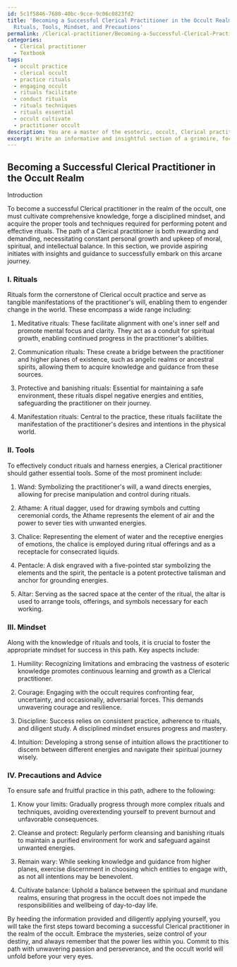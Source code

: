 ```yaml
---
id: 5c1f5846-7680-40bc-9cce-9c06c0823fd2
title: 'Becoming a Successful Clerical Practitioner in the Occult Realm: A Guide to
  Rituals, Tools, Mindset, and Precautions'
permalink: /Clerical-practitioner/Becoming-a-Successful-Clerical-Practitioner-in-the-Occult-Realm-A-Guide-to-Rituals-Tools-Mindset-and/
categories:
  - Clerical practitioner
  - Textbook
tags:
  - occult practice
  - clerical occult
  - practice rituals
  - engaging occult
  - rituals facilitate
  - conduct rituals
  - rituals techniques
  - rituals essential
  - occult cultivate
  - practitioner occult
description: You are a master of the esoteric, occult, Clerical practitioner and education, you have written many textbooks on the subject in ways that provide students with rich and deep understanding of the subject. You are being asked to write textbook-like sections on a topic and you do it with full context, explainability, and reliability in accuracy to the true facts of the topic at hand, in a textbook style that a student would easily be able to learn from, in a rich, engaging, and contextual way. Always include relevant context (such as formulas and history), related concepts, and in a way that someone can gain deep insights from.
excerpt: Write an informative and insightful section of a grimoire, focusing on the practices and knowledge necessary for a student to become a successful Clerical practitioner in the realm of the occult. Include details on the rituals, tools, and mindset needed for this path, along with any precautions or advice for the aspiring initiate.
---
```


## Becoming a Successful Clerical Practitioner in the Occult Realm 

Introduction

To become a successful Clerical practitioner in the realm of the occult, one must cultivate comprehensive knowledge, forge a disciplined mindset, and acquire the proper tools and techniques required for performing potent and effective rituals. The path of a Clerical practitioner is both rewarding and demanding, necessitating constant personal growth and upkeep of moral, spiritual, and intellectual balance. In this section, we provide aspiring initiates with insights and guidance to successfully embark on this arcane journey. 

### I. Rituals

Rituals form the cornerstone of Clerical occult practice and serve as tangible manifestations of the practitioner's will, enabling them to engender change in the world. These encompass a wide range including:
   
1. Meditative rituals: These facilitate alignment with one's inner self and promote mental focus and clarity. They act as a conduit for spiritual growth, enabling continued progress in the practitioner's abilities.

2. Communication rituals: These create a bridge between the practitioner and higher planes of existence, such as angelic realms or ancestral spirits, allowing them to acquire knowledge and guidance from these sources.

3. Protective and banishing rituals: Essential for maintaining a safe environment, these rituals dispel negative energies and entities, safeguarding the practitioner on their journey.

4. Manifestation rituals: Central to the practice, these rituals facilitate the manifestation of the practitioner's desires and intentions in the physical world.

### II. Tools

To effectively conduct rituals and harness energies, a Clerical practitioner should gather essential tools. Some of the most prominent include:

1. Wand: Symbolizing the practitioner's will, a wand directs energies, allowing for precise manipulation and control during rituals.

2. Athame: A ritual dagger, used for drawing symbols and cutting ceremonial cords, the Athame represents the element of air and the power to sever ties with unwanted energies.

3. Chalice: Representing the element of water and the receptive energies of emotions, the chalice is employed during ritual offerings and as a receptacle for consecrated liquids.

4. Pentacle: A disk engraved with a five-pointed star symbolizing the elements and the spirit, the pentacle is a potent protective talisman and anchor for grounding energies.

5. Altar: Serving as the sacred space at the center of the ritual, the altar is used to arrange tools, offerings, and symbols necessary for each working.

### III. Mindset

Along with the knowledge of rituals and tools, it is crucial to foster the appropriate mindset for success in this path. Key aspects include:

1. Humility: Recognizing limitations and embracing the vastness of esoteric knowledge promotes continuous learning and growth as a Clerical practitioner.

2. Courage: Engaging with the occult requires confronting fear, uncertainty, and occasionally, adversarial forces. This demands unwavering courage and resilience.

3. Discipline: Success relies on consistent practice, adherence to rituals, and diligent study. A disciplined mindset ensures progress and mastery.

4. Intuition: Developing a strong sense of intuition allows the practitioner to discern between different energies and navigate their spiritual journey wisely.

### IV. Precautions and Advice

To ensure safe and fruitful practice in this path, adhere to the following:

1. Know your limits: Gradually progress through more complex rituals and techniques, avoiding overextending yourself to prevent burnout and unfavorable consequences.

2. Cleanse and protect: Regularly perform cleansing and banishing rituals to maintain a purified environment for work and safeguard against unwanted energies.

3. Remain wary: While seeking knowledge and guidance from higher planes, exercise discernment in choosing which entities to engage with, as not all intentions may be benevolent.

4. Cultivate balance: Uphold a balance between the spiritual and mundane realms, ensuring that progress in the occult does not impede the responsibilities and wellbeing of day-to-day life.

By heeding the information provided and diligently applying yourself, you will take the first steps toward becoming a successful Clerical practitioner in the realm of the occult. Embrace the mysteries, seize control of your destiny, and always remember that the power lies within you. Commit to this path with unwavering passion and perseverance, and the occult world will unfold before your very eyes.
